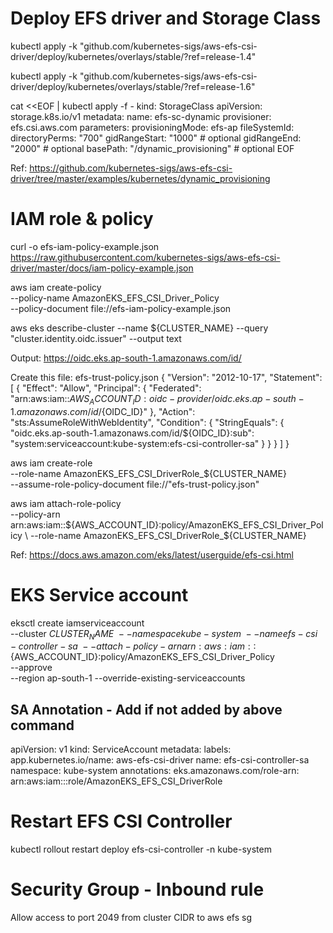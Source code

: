 # Deploy EFS driver and Storage Class

kubectl apply -k "github.com/kubernetes-sigs/aws-efs-csi-driver/deploy/kubernetes/overlays/stable/?ref=release-1.4"

kubectl apply -k "github.com/kubernetes-sigs/aws-efs-csi-driver/deploy/kubernetes/overlays/stable/?ref=release-1.6"

cat <<EOF | kubectl apply -f -
kind: StorageClass
apiVersion: storage.k8s.io/v1
metadata:
  name: efs-sc-dynamic
provisioner: efs.csi.aws.com
parameters:
  provisioningMode: efs-ap
  fileSystemId: <aws-efs-fs-id>
  directoryPerms: "700"
  gidRangeStart: "1000" # optional
  gidRangeEnd: "2000" # optional
  basePath: "/dynamic_provisioning" # optional
EOF  

Ref: https://github.com/kubernetes-sigs/aws-efs-csi-driver/tree/master/examples/kubernetes/dynamic_provisioning

# IAM role & policy


curl -o efs-iam-policy-example.json https://raw.githubusercontent.com/kubernetes-sigs/aws-efs-csi-driver/master/docs/iam-policy-example.json

aws iam create-policy \
    --policy-name AmazonEKS_EFS_CSI_Driver_Policy \
    --policy-document file://efs-iam-policy-example.json

aws eks describe-cluster --name ${CLUSTER_NAME} --query "cluster.identity.oidc.issuer" --output text    

Output: https://oidc.eks.ap-south-1.amazonaws.com/id/<oidc-id>

Create this file: efs-trust-policy.json
{
  "Version": "2012-10-17",
  "Statement": [
    {
      "Effect": "Allow",
      "Principal": {
        "Federated": "arn:aws:iam::${AWS_ACCOUNT_ID}:oidc-provider/oidc.eks.ap-south-1.amazonaws.com/id/${OIDC_ID}"
      },
      "Action": "sts:AssumeRoleWithWebIdentity",
      "Condition": {
        "StringEquals": {
          "oidc.eks.ap-south-1.amazonaws.com/id/${OIDC_ID}:sub": "system:serviceaccount:kube-system:efs-csi-controller-sa"
        }
      }
    }
  ]
}

aws iam create-role \
  --role-name AmazonEKS_EFS_CSI_DriverRole_${CLUSTER_NAME} \
  --assume-role-policy-document file://"efs-trust-policy.json"

aws iam attach-role-policy \
  --policy-arn arn:aws:iam::${AWS_ACCOUNT_ID}:policy/AmazonEKS_EFS_CSI_Driver_Policy \
  --role-name AmazonEKS_EFS_CSI_DriverRole_${CLUSTER_NAME}

Ref: https://docs.aws.amazon.com/eks/latest/userguide/efs-csi.html

# EKS Service account

eksctl create iamserviceaccount \
    --cluster ${CLUSTER_NAME} \
    --namespace kube-system \
    --name efs-csi-controller-sa \
    --attach-policy-arn arn:aws:iam::${AWS_ACCOUNT_ID}:policy/AmazonEKS_EFS_CSI_Driver_Policy \
    --approve \
    --region ap-south-1  --override-existing-serviceaccounts  

## SA Annotation - Add if not added by above command 
apiVersion: v1
kind: ServiceAccount
metadata:
  labels:
    app.kubernetes.io/name: aws-efs-csi-driver
  name: efs-csi-controller-sa
  namespace: kube-system
  annotations:
    eks.amazonaws.com/role-arn: arn:aws:iam::<aws-account-id>:role/AmazonEKS_EFS_CSI_DriverRole    

# Restart EFS CSI Controller
kubectl rollout restart deploy efs-csi-controller -n kube-system

# Security Group - Inbound rule
Allow access to port 2049 from cluster CIDR to aws efs sg            